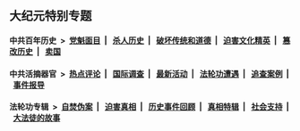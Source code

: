 ## 大纪元特别专题

#### 中共百年历史 &nbsp;>&nbsp; [党魁面目](indexes/nf1176107/README.md?05200430) &nbsp;| &nbsp; [杀人历史](indexes/nf1176106/README.md?05200430) &nbsp;| &nbsp; [破坏传统和道德](indexes/nf1176106/README.md?05200430) &nbsp;| &nbsp; [迫害文化精英](indexes/nf1176111/README.md?05200430) &nbsp;| &nbsp; [篡改历史](indexes/nf1176115/README.md?05200430) &nbsp;| &nbsp; [卖国](indexes/nf1176117/README.md?05200430) 

#### 中共活摘器官 &nbsp;>&nbsp; [热点评论](indexes/nf5879/README.md?05200430) &nbsp;| &nbsp; [国际调查](indexes/nf5947/README.md?05200430) &nbsp;| &nbsp; [最新活动](indexes/nf5883/README.md?05200430) &nbsp;| &nbsp; [法轮功遭遇](indexes/nf5881/README.md?05200430) &nbsp;| &nbsp; [追查案例](indexes/nf5880/README.md?05200430) &nbsp;| &nbsp; [事件报导](indexes/nf5877/README.md?05200430) 

#### 法轮功专辑 &nbsp;>&nbsp; [自焚伪案](indexes/nf5562/README.md?05200430) &nbsp;| &nbsp; [迫害真相](indexes/nf4379/README.md?05200430) &nbsp;| &nbsp; [历史事件回顾](indexes/nf5793/README.md?05200430) &nbsp;| &nbsp; [真相特辑](indexes/nf4389/README.md?05200430) &nbsp;| &nbsp; [社会支持](indexes/nf4386/README.md?05200430) &nbsp;| &nbsp; [大法徒的故事](indexes/nf1147481/README.md?05200430) 
